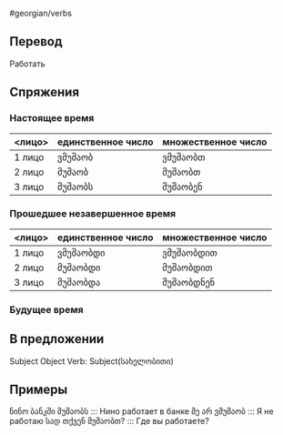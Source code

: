 #georgian/verbs
## Перевод
Работать
## Спряжения
### Настоящее время
<лицо>|единственное число|множественное число
--------|---------------------|------------------------
1 лицо | ვმუშაობ | ვმუშაობთ
2 лицо | მუშაობ | მუშაობთ
3 лицо | მუშაობს | მუშაობენ
### Прошедшее незавершенное время
<лицо>|единственное число|множественное число
--------|---------------------|------------------------
1 лицо | ვმუშაობდი | ვმუშაობდით
2 лицо | მუშაობდი | მუშაობდით
3 лицо | მუშაობდა | მუშაობდნენ
### Будущее время
## В предложении
Subject Object Verb: Subject(სახელობითი) 
## Примеры
ნინო ბანკში მუშაობს ::: Нино работает в банке
მე არ ვმუშაობ ::: Я не работаю
სად თქვენ მუშაობთ? ::: Где вы работаете?
